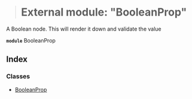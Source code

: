> # External module: "BooleanProp"

A Boolean node. This will render it down and validate the value

**`module`** BooleanProp

## Index

### Classes

* [BooleanProp](../classes/_booleanprop_.booleanprop.md)